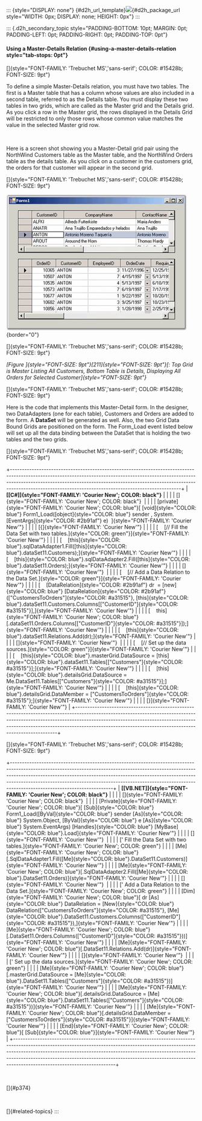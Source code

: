 ::: {style="DISPLAY: none"}
[](ms-xhelp:///?Id=d2h_url_template){#d2h_url_template}![](!package_url!){#d2h_package_url style="WIDTH: 0px; DISPLAY: none; HEIGHT: 0px"}
:::

::: {.d2h_secondary_topic style="PADDING-BOTTOM: 10pt; MARGIN: 0pt; PADDING-LEFT: 0pt; PADDING-RIGHT: 0pt; PADDING-TOP: 0pt"}
#### Using a Master-Details Relation {#using-a-master-details-relation style="tab-stops: 0pt"}

[]{style="FONT-FAMILY: 'Trebuchet MS','sans-serif'; COLOR: #15428b; FONT-SIZE: 9pt"} 

To define a simple Master-Details relation, you must have two tables. The first is a Master table that has a column whose values are also included in a second table, referred to as the Details table. You must display these two tables in two grids, which are called as the Master grid and the Details grid. As you click a row in the Master grid, the rows displayed in the Details Grid will be restricted to only those rows whose common value matches the value in the selected Master grid row.

 

Here is a screen shot showing you a Master-Detail grid pair using the NorthWind Customers table as the Master table, and the NorthWind Orders table as the details table. As you click on a customer in the customers grid, the orders for that customer will appear in the second grid.

[]{style="FONT-FAMILY: 'Trebuchet MS','sans-serif'; COLOR: #15428b; FONT-SIZE: 9pt"} 

![](ImagesExt/image91_273.jpg){border="0"}

[]{style="FONT-FAMILY: 'Trebuchet MS','sans-serif'; COLOR: #15428b; FONT-SIZE: 9pt"} 

*[Figure ]{style="FONT-SIZE: 9pt"}[211]{style="FONT-SIZE: 9pt"}[: Top Grid is Master Listing All Customers, Bottom Table is Details, Displaying All Orders for Selected Customer]{style="FONT-SIZE: 9pt"}*

[]{style="FONT-FAMILY: 'Trebuchet MS','sans-serif'; COLOR: #15428b; FONT-SIZE: 9pt"} 

Here is the code that implements this Master-Detail form. In the designer, two DataAdapters (one for each table), Customers and Orders are added to the form. A **DataSet** will be generated as well. Also, the two Grid Data Bound Grids are positioned on the form. The Form_Load event listed below will set up all the data binding between the DataSet that is holding the two tables and the two grids.

[]{style="FONT-FAMILY: 'Trebuchet MS','sans-serif'; COLOR: #15428b; FONT-SIZE: 9pt"} 

+----------------------------------------------------------------------------------------------------------------------------------------------------------------------------------------------------------------------------------------------------------------------------------------------------------------+
| **[\[C#\]]{style="FONT-FAMILY: 'Courier New'; COLOR: black"}**                                                                                                                                                                                                                                                 |
|                                                                                                                                                                                                                                                                                                                |
| []{style="FONT-FAMILY: 'Courier New'; COLOR: black"}                                                                                                                                                                                                                                                           |
|                                                                                                                                                                                                                                                                                                                |
| [private]{style="FONT-FAMILY: 'Courier New'; COLOR: blue"}[ [void]{style="COLOR: blue"} Form1_Load([object]{style="COLOR: blue"} sender , System.[EventArgs]{style="COLOR: #2b91af"} e)  ]{style="FONT-FAMILY: 'Courier New'"}                                                                                 |
|                                                                                                                                                                                                                                                                                                                |
| [{]{style="FONT-FAMILY: 'Courier New'"}                                                                                                                                                                                                                                                                        |
|                                                                                                                                                                                                                                                                                                                |
| [    [// Fill the Data Set with two tables.]{style="COLOR: green"}]{style="FONT-FAMILY: 'Courier New'"}                                                                                                                                                                                                        |
|                                                                                                                                                                                                                                                                                                                |
| [    [this]{style="COLOR: blue"}.sqlDataAdapter1.Fill([this]{style="COLOR: blue"}.dataSet11.Customers);]{style="FONT-FAMILY: 'Courier New'"}                                                                                                                                                                   |
|                                                                                                                                                                                                                                                                                                                |
| [    [this]{style="COLOR: blue"}.sqlDataAdapter2.Fill([this]{style="COLOR: blue"}.dataSet11.Orders);]{style="FONT-FAMILY: 'Courier New'"}                                                                                                                                                                      |
|                                                                                                                                                                                                                                                                                                                |
| []{style="FONT-FAMILY: 'Courier New'"}                                                                                                                                                                                                                                                                         |
|                                                                                                                                                                                                                                                                                                                |
| [    [// Add a Data Relation to the Data Set.]{style="COLOR: green"}]{style="FONT-FAMILY: 'Courier New'"}                                                                                                                                                                                                      |
|                                                                                                                                                                                                                                                                                                                |
| [    [DataRelation]{style="COLOR: #2b91af"} dr  = [new]{style="COLOR: blue"} [DataRelation]{style="COLOR: #2b91af"}([\"CustomersToOrders\"]{style="COLOR: #a31515"}, [this]{style="COLOR: blue"}.dataSet11.Customers.Columns\[[\"CustomerID\"]{style="COLOR: #a31515"}\],]{style="FONT-FAMILY: 'Courier New'"} |
|                                                                                                                                                                                                                                                                                                                |
| [    this]{style="FONT-FAMILY: 'Courier New'; COLOR: blue"}[.dataSet11.Orders.Columns\[[\"CustomerID\"]{style="COLOR: #a31515"}\]);]{style="FONT-FAMILY: 'Courier New'"}                                                                                                                                       |
|                                                                                                                                                                                                                                                                                                                |
| [    [this]{style="COLOR: blue"}.dataSet11.Relations.Add(dr);]{style="FONT-FAMILY: 'Courier New'"}                                                                                                                                                                                                             |
|                                                                                                                                                                                                                                                                                                                |
| []{style="FONT-FAMILY: 'Courier New'"}                                                                                                                                                                                                                                                                         |
|                                                                                                                                                                                                                                                                                                                |
| [    [// Set up the data sources.]{style="COLOR: green"}]{style="FONT-FAMILY: 'Courier New'"}                                                                                                                                                                                                                  |
|                                                                                                                                                                                                                                                                                                                |
| [    [this]{style="COLOR: blue"}.masterGrid.DataSource = [this]{style="COLOR: blue"}.dataSet11.Tables\[[\"Customers\"]{style="COLOR: #a31515"}\];]{style="FONT-FAMILY: 'Courier New'"}                                                                                                                         |
|                                                                                                                                                                                                                                                                                                                |
| [    [this]{style="COLOR: blue"}.detailsGrid.DataSource = Me.DataSet11.Tables\[[\"Customers\"]{style="COLOR: #a31515"}\];]{style="FONT-FAMILY: 'Courier New'"}                                                                                                                                                 |
|                                                                                                                                                                                                                                                                                                                |
| [    [this]{style="COLOR: blue"}.detailsGrid.DataMember = [\"CustomersToOrders\"]{style="COLOR: #a31515"};]{style="FONT-FAMILY: 'Courier New'"}                                                                                                                                                                |
|                                                                                                                                                                                                                                                                                                                |
| [}]{style="FONT-FAMILY: 'Courier New'"}                                                                                                                                                                                                                                                                        |
+----------------------------------------------------------------------------------------------------------------------------------------------------------------------------------------------------------------------------------------------------------------------------------------------------------------+

[]{style="FONT-FAMILY: 'Trebuchet MS','sans-serif'; COLOR: #15428b; FONT-SIZE: 9pt"} 

+------------------------------------------------------------------------------------------------------------------------------------------------------------------------------------------------------------------------------------------------------------------------------------------------------------------------------------------------------------------+
| **[\[VB.NET\]]{style="FONT-FAMILY: 'Courier New'; COLOR: black"}**                                                                                                                                                                                                                                                                                               |
|                                                                                                                                                                                                                                                                                                                                                                  |
| []{style="FONT-FAMILY: 'Courier New'; COLOR: black"}                                                                                                                                                                                                                                                                                                             |
|                                                                                                                                                                                                                                                                                                                                                                  |
| [Private]{style="FONT-FAMILY: 'Courier New'; COLOR: blue"}[ [Sub]{style="COLOR: blue"} Form1_Load([ByVal]{style="COLOR: blue"} sender [As]{style="COLOR: blue"} System.Object, [ByVal]{style="COLOR: blue"} e [As]{style="COLOR: blue"} System.EventArgs) [Handles]{style="COLOR: blue"} [MyBase]{style="COLOR: blue"}.Load]{style="FONT-FAMILY: 'Courier New'"} |
|                                                                                                                                                                                                                                                                                                                                                                  |
| []{style="FONT-FAMILY: 'Courier New'"}                                                                                                                                                                                                                                                                                                                           |
|                                                                                                                                                                                                                                                                                                                                                                  |
| [\' Fill the Data Set with two tables.]{style="FONT-FAMILY: 'Courier New'; COLOR: green"}                                                                                                                                                                                                                                                                        |
|                                                                                                                                                                                                                                                                                                                                                                  |
| [Me]{style="FONT-FAMILY: 'Courier New'; COLOR: blue"}[.SqlDataAdapter1.Fill([Me]{style="COLOR: blue"}.DataSet11.Customers)]{style="FONT-FAMILY: 'Courier New'"}                                                                                                                                                                                                  |
|                                                                                                                                                                                                                                                                                                                                                                  |
| [Me]{style="FONT-FAMILY: 'Courier New'; COLOR: blue"}[.SqlDataAdapter2.Fill([Me]{style="COLOR: blue"}.DataSet11.Orders)]{style="FONT-FAMILY: 'Courier New'"}                                                                                                                                                                                                     |
|                                                                                                                                                                                                                                                                                                                                                                  |
| []{style="FONT-FAMILY: 'Courier New'"}                                                                                                                                                                                                                                                                                                                           |
|                                                                                                                                                                                                                                                                                                                                                                  |
| [\' Add a Data Relation to the Data Set.]{style="FONT-FAMILY: 'Courier New'; COLOR: green"}                                                                                                                                                                                                                                                                      |
|                                                                                                                                                                                                                                                                                                                                                                  |
| [Dim]{style="FONT-FAMILY: 'Courier New'; COLOR: blue"}[ dr [As]{style="COLOR: blue"} DataRelation = [New]{style="COLOR: blue"} DataRelation([\"CustomersToOrders\"]{style="COLOR: #a31515"}, [Me]{style="COLOR: blue"}.DataSet11.Customers.Columns([\"CustomerID\"]{style="COLOR: #a31515"}),]{style="FONT-FAMILY: 'Courier New'"}                               |
|                                                                                                                                                                                                                                                                                                                                                                  |
| [Me]{style="FONT-FAMILY: 'Courier New'; COLOR: blue"}[.DataSet11.Orders.Columns([\"CustomerID\"]{style="COLOR: #a31515"}))]{style="FONT-FAMILY: 'Courier New'"}                                                                                                                                                                                                  |
|                                                                                                                                                                                                                                                                                                                                                                  |
| [Me]{style="FONT-FAMILY: 'Courier New'; COLOR: blue"}[.DataSet11.Relations.Add(dr)]{style="FONT-FAMILY: 'Courier New'"}                                                                                                                                                                                                                                          |
|                                                                                                                                                                                                                                                                                                                                                                  |
| []{style="FONT-FAMILY: 'Courier New'"}                                                                                                                                                                                                                                                                                                                           |
|                                                                                                                                                                                                                                                                                                                                                                  |
| [\' Set up the data sources.]{style="FONT-FAMILY: 'Courier New'; COLOR: green"}                                                                                                                                                                                                                                                                                  |
|                                                                                                                                                                                                                                                                                                                                                                  |
| [Me]{style="FONT-FAMILY: 'Courier New'; COLOR: blue"}[.masterGrid.DataSource = [Me]{style="COLOR: blue"}.DataSet11.Tables([\"Customers\"]{style="COLOR: #a31515"})]{style="FONT-FAMILY: 'Courier New'"}                                                                                                                                                          |
|                                                                                                                                                                                                                                                                                                                                                                  |
| [Me]{style="FONT-FAMILY: 'Courier New'; COLOR: blue"}[.detailsGrid.DataSource = [Me]{style="COLOR: blue"}.DataSet11.Tables([\"Customers\"]{style="COLOR: #a31515"})]{style="FONT-FAMILY: 'Courier New'"}                                                                                                                                                         |
|                                                                                                                                                                                                                                                                                                                                                                  |
| [Me]{style="FONT-FAMILY: 'Courier New'; COLOR: blue"}[.detailsGrid.DataMember = [\"CustomersToOrders\"]{style="COLOR: #a31515"}]{style="FONT-FAMILY: 'Courier New'"}                                                                                                                                                                                             |
|                                                                                                                                                                                                                                                                                                                                                                  |
| [End]{style="FONT-FAMILY: 'Courier New'; COLOR: blue"}[ [Sub]{style="COLOR: blue"}]{style="FONT-FAMILY: 'Courier New'"}                                                                                                                                                                                                                                          |
+------------------------------------------------------------------------------------------------------------------------------------------------------------------------------------------------------------------------------------------------------------------------------------------------------------------------------------------------------------------+

 

[]{#p374} 

 

[]{#related-topics}
:::
